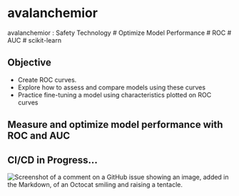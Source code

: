 # avalanchemior
avalanchemior : Safety Technology # Optimize Model Performance # ROC # AUC # scikit-learn

## Objective
- Create ROC curves.
- Explore how to assess and compare models using these curves
- Practice fine-tuning a model using characteristics plotted on ROC curves


## 	Measure and optimize model performance with ROC and AUC 

## CI/CD in Progress...
![Screenshot of a comment on a GitHub issue showing an image, added in the Markdown, of an Octocat smiling and raising a tentacle.](https://myoctocat.com/assets/images/base-octocat.svg)
